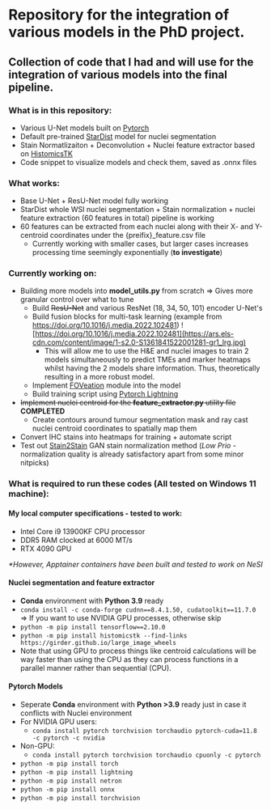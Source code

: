 # Repository for the integration of various models in the PhD project.
## Collection of code that I had and will use for the integration of various models into the final pipeline.
### What is in this repository:
- Various U-Net models built on [Pytorch](https://pytorch.org/docs/stable/index.html)
- Default pre-trained [StarDist](https://github.com/stardist/stardist) model for nuclei segmentation
- Stain Normatlizaiton + Deconvolution + Nuclei feature extractor based on [HistomicsTK](https://digitalslidearchive.github.io/HistomicsTK/index.html)
- Code snippet to visualize models and check them, saved as .onnx files
### What works:
- Base U-Net + ResU-Net model fully working
- StarDist whole WSI nuclei segmentation + Stain normalization + nuclei feature extraction (60 features in total) pipeline is working
- 60 features can be extracted from each nuclei along with their X- and Y-centroid coordinates under the {preifix}_feature.csv file
    - Currently working with smaller cases, but larger cases increases processing time seemingly exponentially (__to investigate__)
### Currently working on:
- Building more models into __model_utils.py__ from scratch => Gives more granular control over what to tune 
    - Build ~~ResU-Net~~ and various ResNet (18, 34, 50, 101) encoder U-Net's
    - Build fusion blocks for multi-task learning (example from https://doi.org/10.1016/j.media.2022.102481)
    ![https://doi.org/10.1016/j.media.2022.102481](https://ars.els-cdn.com/content/image/1-s2.0-S1361841522001281-gr1_lrg.jpg)
        - This will allow me to use the H&E and nuclei images to train 2 models simultaneously to predict TMEs and marker heatmaps whilst having the 2 models share information. Thus, theoretically resulting in a more robust model. 
    - Implement [FOVeation](https://github.com/lxasqjc/Foveation-Segmentation) module into the model  
    - Build training script using [Pytorch Lightning](https://lightning.ai/pytorch-lightning)
- ~~Implement nuclei centroid for the __feature_extractor.py__ utility file~~ **COMPLETED**
    - Create contours around tumour segmentation mask and ray cast nuclei centroid coordinates to spatially map them
- Convert IHC stains into heatmaps for training + automate script
- Test out [Stain2Stain](https://github.com/pegahs1993/Stain-to-Stain-Translation) GAN stain normalization method (_Low Prio_ - normalization quality is already satisfactory apart from some minor nitpicks)
### What is required to run these codes (All tested on Windows 11 machine):
#### My local computer specifications - tested to work:
- Intel Core i9 13900KF CPU processor
- DDR5 RAM clocked at 6000 MT/s
- RTX 4090 GPU

_*However, Apptainer containers have been built and tested to work on NeSI_
#### Nuclei segmentation and feature extractor
- __Conda__ environment with __Python 3.9__ ready
- ```conda install -c conda-forge cudnn==8.4.1.50, cudatoolkit==11.7.0``` => If you want to use NVIDIA GPU processes, otherwise skip
- ```python -m pip install tensorflow==2.10.0```
- ```python -m pip install histomicstk --find-links https://girder.github.io/large_image_wheels```
- Note that using GPU to process things like centroid calculations will be way faster than using the CPU as they can process functions in a parallel manner rather than sequential (CPU).

#### Pytorch Models
- Seperate __Conda__ environment with __Python >3.9__ ready just in case it conflicts with Nuclei environment
- For NVIDIA GPU users:
    - ```conda install pytorch torchvision torchaudio pytorch-cuda=11.8 -c pytorch -c nvidia```
- Non-GPU:
    - ```conda install pytorch torchvision torchaudio cpuonly -c pytorch```
- ```python -m pip install torch```
- ```python -m pip install lightning```
- ```python -m pip install netron```
- ```python -m pip install onnx```
- ```python -m pip install torchvision```
 


